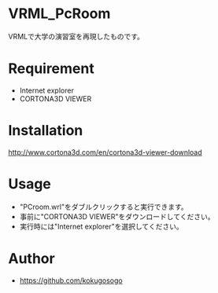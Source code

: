 # VRML_PcRoom
VRMLで大学の演習室を再現したものです。

# Requirement
* Internet explorer
* CORTONA3D VIEWER

# Installation

http://www.cortona3d.com/en/cortona3d-viewer-download

# Usage
* "PCroom.wrl"をダブルクリックすると実行できます。
* 事前に"CORTONA3D VIEWER"をダウンロードしてください。
* 実行時には"Internet explorer"を選択してください。


# Author
* https://github.com/kokugosogo

